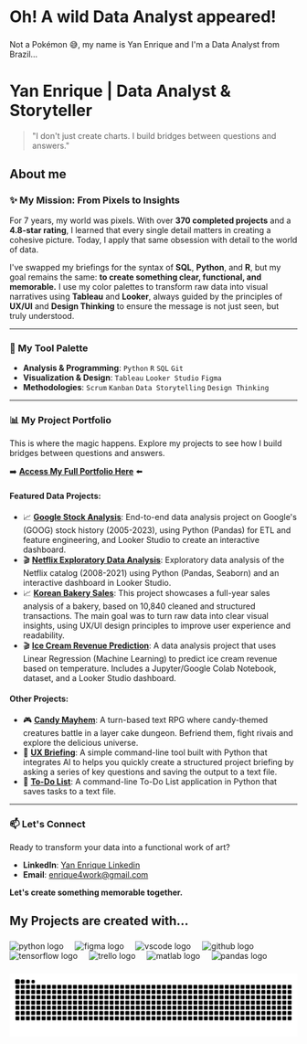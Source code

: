 <h1 align="left">Oh! A wild Data Analyst appeared!</h1>

###

<p align="left">Not a Pokémon 😅, my name is Yan Enrique and I'm a Data Analyst from Brazil...</p>

# Yan Enrique | Data Analyst & Storyteller

> "I don't just create charts. I build bridges between questions and answers."

###

<h2 align="left">About me</h2>

###

### ✨ My Mission: From Pixels to Insights

For 7 years, my world was pixels. With over **370 completed projects** and a **4.8-star rating**, I learned that every single detail matters in creating a cohesive picture. Today, I apply that same obsession with detail to the world of data.

I've swapped my briefings for the syntax of **SQL**, **Python**, and **R**, but my goal remains the same: **to create something clear, functional, and memorable.** I use my color palettes to transform raw data into visual narratives using **Tableau** and **Looker**, always guided by the principles of **UX/UI** and **Design Thinking** to ensure the message is not just seen, but truly understood.

---

### 🎨 My Tool Palette

* **Analysis & Programming**: `Python` `R` `SQL` `Git`
* **Visualization & Design**: `Tableau` `Looker Studio` `Figma`
* **Methodologies**: `Scrum` `Kanban` `Data Storytelling` `Design Thinking`

---

### 📊 My Project Portfolio

This is where the magic happens. Explore my projects to see how I build bridges between questions and answers.

➡️ **[Access My Full Portfolio Here](https://github.com/OYanEnrique)** ⬅️

#### Featured Data Projects:
* 📈 **[Google Stock Analysis](https://github.com/OYanEnrique/googl-stock-analysis)**: End-to-end data analysis project on Google's (GOOG) stock history (2005-2023), using Python (Pandas) for ETL and feature engineering, and Looker Studio to create an interactive dashboard.
* 🎬 **[Netflix Exploratory Data Analysis](https://github.com/OYanEnrique/netflix-data-analysis)**: Exploratory data analysis of the Netflix catalog (2008-2021) using Python (Pandas, Seaborn) and an interactive dashboard in Looker Studio.
* 📈 **[Korean Bakery Sales](https://github.com/OYanEnrique/korean_bakery_sales)**: This project showcases a full-year sales analysis of a bakery, based on 10,840 cleaned and structured transactions. The main goal was to turn raw data into clear visual insights, using UX/UI design principles to improve user experience and readability.
* 🎬 **[Ice Cream Revenue Prediction](https://github.com/OYanEnrique/ice-cream-revenue-prediction)**: A data analysis project that uses Linear Regression (Machine Learning) to predict ice cream revenue based on temperature. Includes a Jupyter/Google Colab Notebook, dataset, and a Looker Studio dashboard.

#### Other Projects:
* 🎮 **[Candy Mayhem](https://github.com/OYanEnrique/layer-cake)**: A turn-based text RPG where candy-themed creatures battle in a layer cake dungeon. Befriend them, fight rivais and explore the delicious universe.
* 📄 **[UX Briefing](https://github.com/OYanEnrique/ux-briefing-generator)**: A simple command-line tool built with Python that integrates AI to helps you quickly create a structured project briefing by asking a series of key questions and saving the output to a text file.
* 📝 **[To-Do List](https://github.com/OYanEnrique/to-do-list)**: A command-line To-Do List application in Python that saves tasks to a text file.
---

### 📫 Let's Connect

Ready to transform your data into a functional work of art?

* **LinkedIn**: [Yan Enrique Linkedin](https://www.linkedin.com/in/yanenrique)
* **Email**: enrique4work@gmail.com

**Let's create something memorable together.**

###

<h2 align="left">My Projects are created with...</h2>

###

<div align="left">
  <img src="https://cdn.jsdelivr.net/gh/devicons/devicon/icons/python/python-original.svg" height="40" alt="python logo"  />
  <img width="12" />
  <img src="https://cdn.jsdelivr.net/gh/devicons/devicon/icons/figma/figma-original.svg" height="40" alt="figma logo"  />
  <img width="12" />
  <img src="https://cdn.jsdelivr.net/gh/devicons/devicon/icons/vscode/vscode-original.svg" height="40" alt="vscode logo"  />
  <img width="12" />
  <img src="https://cdn.jsdelivr.net/gh/devicons/devicon/icons/github/github-original.svg" height="40" alt="github logo"  />
  <img width="12" />
  <img src="https://cdn.jsdelivr.net/gh/devicons/devicon/icons/tensorflow/tensorflow-original.svg" height="40" alt="tensorflow logo"  />
  <img width="12" />
  <img src="https://cdn.jsdelivr.net/gh/devicons/devicon/icons/trello/trello-plain.svg" height="40" alt="trello logo"  />
  <img width="12" />
  <img src="https://cdn.jsdelivr.net/gh/devicons/devicon/icons/matlab/matlab-original.svg" height="40" alt="matlab logo"  />
  <img width="12" />
  <img src="https://cdn.jsdelivr.net/gh/devicons/devicon/icons/pandas/pandas-original.svg" height="40" alt="pandas logo"  />
</div>

###

<img src="https://raw.githubusercontent.com/OYanEnrique/OYanEnrique/output/snake.svg" alt="Snake animation" />
